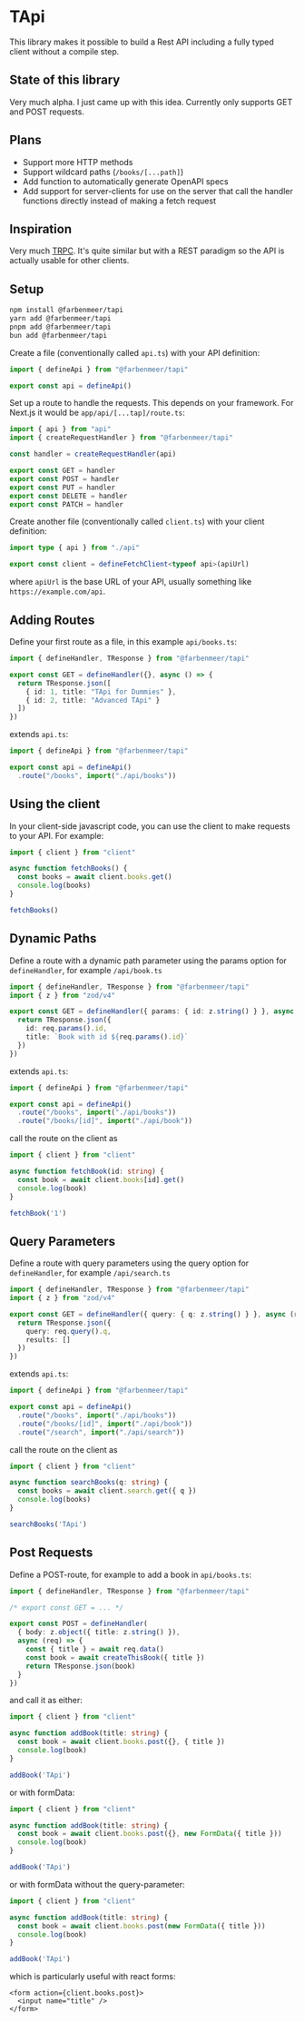 # TApi

This library makes it possible to build a Rest API including a fully typed client without a compile step.


## State of this library
Very much alpha. I just came up with this idea.
Currently only supports GET and POST requests.

## Plans
* Support more HTTP methods
* Support wildcard paths (`/books/[...path]`)
* Add function to automatically generate OpenAPI specs
* Add support for server-clients for use on the server that call the handler functions directly instead of making a fetch request

## Inspiration
Very much [TRPC](https://trpc.io/). It's quite similar but with a REST paradigm so the API is actually usable for other clients.

## Setup

```bash
npm install @farbenmeer/tapi
yarn add @farbenmeer/tapi
pnpm add @farbenmeer/tapi
bun add @farbenmeer/tapi
```

Create a file (conventionally called `api.ts`) with your API definition:
```ts
import { defineApi } from "@farbenmeer/tapi"

export const api = defineApi()
```

Set up a route to handle the requests. This depends on your framework. For Next.js it would be `app/api/[...tap]/route.ts`:
```ts
import { api } from "api"
import { createRequestHandler } from "@farbenmeer/tapi"

const handler = createRequestHandler(api)

export const GET = handler
export const POST = handler
export const PUT = handler
export const DELETE = handler
export const PATCH = handler
```

Create another file (conventionally called `client.ts`) with your client definition:
```ts
import type { api } from "./api"

export const client = defineFetchClient<typeof api>(apiUrl)
```
where `apiUrl` is the base URL of your API, usually something like `https://example.com/api`.

## Adding Routes
Define your first route as a file, in this example `api/books.ts`:

```ts
import { defineHandler, TResponse } from "@farbenmeer/tapi"

export const GET = defineHandler({}, async () => {
  return TResponse.json([
    { id: 1, title: "TApi for Dummies" },
    { id: 2, title: "Advanced TApi" }
  ])
})
```

extends `api.ts`:
```ts
import { defineApi } from "@farbenmeer/tapi"

export const api = defineApi()
  .route("/books", import("./api/books"))
```

## Using the client
In your client-side javascript code, you can use the client to make requests to your API. For example:

```ts
import { client } from "client"

async function fetchBooks() {
  const books = await client.books.get()
  console.log(books)
}

fetchBooks()
```

## Dynamic Paths
Define a route with a dynamic path parameter using the params option for `defineHandler`, for example `/api/book.ts`
```ts
import { defineHandler, TResponse } from "@farbenmeer/tapi"
import { z } from "zod/v4"

export const GET = defineHandler({ params: { id: z.string() } }, async (req) => {
  return TResponse.json({
    id: req.params().id,
    title: `Book with id ${req.params().id}`
  })
})
```

extends `api.ts`:
```ts
import { defineApi } from "@farbenmeer/tapi"

export const api = defineApi()
  .route("/books", import("./api/books"))
  .route("/books/[id]", import("./api/book"))
```

call the route on the client as
```ts
import { client } from "client"

async function fetchBook(id: string) {
  const book = await client.books[id].get()
  console.log(book)
}

fetchBook('1')
```

## Query Parameters
Define a route with query parameters using the query option for `defineHandler`, for example `/api/search.ts`
```ts
import { defineHandler, TResponse } from "@farbenmeer/tapi"
import { z } from "zod/v4"

export const GET = defineHandler({ query: { q: z.string() } }, async (req) => {
  return TResponse.json({
    query: req.query().q,
    results: []
  })
})
```

extends `api.ts`:
```ts
import { defineApi } from "@farbenmeer/tapi"

export const api = defineApi()
  .route("/books", import("./api/books"))
  .route("/books/[id]", import("./api/book"))
  .route("/search", import("./api/search"))
```

call the route on the client as
```ts
import { client } from "client"

async function searchBooks(q: string) {
  const books = await client.search.get({ q })
  console.log(books)
}

searchBooks('TApi')
```

## Post Requests
Define a POST-route, for example to add a book in `api/books.ts`:
```ts
import { defineHandler, TResponse } from "@farbenmeer/tapi"

/* export const GET = ... */

export const POST = defineHandler(
  { body: z.object({ title: z.string() }),
  async (req) => {
    const { title } = await req.data()
    const book = await createThisBook({ title })
    return TResponse.json(book)
  }
})
```

and call it as either:
```ts
import { client } from "client"

async function addBook(title: string) {
  const book = await client.books.post({}, { title })
  console.log(book)
}

addBook('TApi')
```

or with formData:
```ts
import { client } from "client"

async function addBook(title: string) {
  const book = await client.books.post({}, new FormData({ title }))
  console.log(book)
}

addBook('TApi')
```


or with formData without the query-parameter:
```ts
import { client } from "client"

async function addBook(title: string) {
  const book = await client.books.post(new FormData({ title }))
  console.log(book)
}

addBook('TApi')
```
which is particularly useful with react forms:
```tsx
<form action={client.books.post}>
  <input name="title" />
</form>
```
